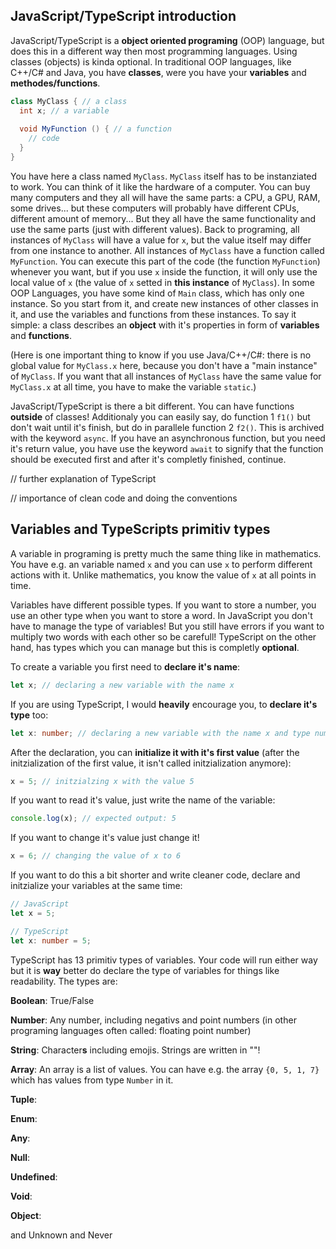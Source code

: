 ## JavaScript/TypeScript introduction
JavaScript/TypeScript is a **object oriented programing** (OOP) language, but does this in a different way then most programming languages. Using classes (objects) is kinda optional.
In traditional OOP languages, like C++/C# and Java, you have **classes**, were you have your **variables** and **methodes/functions**.
```cs
class MyClass { // a class
  int x; // a variable
  
  void MyFunction () { // a function
    // code
  }
}
```
You have here a class named `MyClass`.
`MyClass` itself has to be instanziated to work. You can think of it like the hardware of a computer. You can buy many computers and they all will have the same parts: a CPU, a GPU, RAM, some drives... but these computers will probably have different CPUs, different amount of memory... But they all have the same functionality and use the same parts (just with different values).
Back to programing, all instances of `MyClass` will have a value for `x`, but the value itself may differ from one instance to another. All instances of `MyClass` have a function called `MyFunction`. You can execute this part of the code (the function `MyFunction`) whenever you want, but if you use `x` inside the function, it will only use the local value of `x` (the value of `x` setted in **this instance** of `MyClass`).
In some OOP Languages, you have some kind of `Main` class, which has only one instance. So you start from it, and create new instances of other classes in it, and use the variables and functions from these instances.
To say it simple: a class describes an **object** with it's properties in form of **variables** and **functions**.


(Here is one important thing to know if you use Java/C++/C#: there is no global value for `MyClass.x` here, because you don't have a "main instance" of `MyClass`. If you want that all instances of `MyClass` have the same value for `MyClass.x` at all time, you have to make the variable `static`.)


JavaScript/TypeScript is there a bit different. You can have functions **outside** of classes!
Additionaly you can easily say, do function 1 `f1()` but don't wait until it's finish, but do in parallele function 2 `f2()`. 
This is archived with the keyword `async`.
If you have an asynchronous function, but you need it's return value, you have use the keyword `await` to signify that the function should be executed first and after it's completly finished, continue.


// further explanation of TypeScript


// importance of clean code and doing the conventions


## Variables and TypeScripts primitiv types
A variable in programing is pretty much the same thing like in mathematics. You have e.g. an variable named `x` and you can use `x` to perform different actions with it. Unlike mathematics, you know the value of `x` at all points in time.


Variables have different possible types. If you want to store a number, you use an other type when you want to store a word. In JavaScript you don't have to manage the type of variables! But you still have errors if you want to multiply two words with each other so be carefull! TypeScript on the other hand, has types which you can manage but this is completly **optional**.


To create a variable you first need to **declare it's name**:
```js
let x; // declaring a new variable with the name x
```
If you are using TypeScript, I would **heavily** encourage you, to **declare it's type** too:
```ts
let x: number; // declaring a new variable with the name x and type number
```
After the declaration, you can **initialize it with it's first value** (after the initzialization of the first value, it isn't called initzialization anymore):
```js
x = 5; // initzialzing x with the value 5
```
If you want to read it's value, just write the name of the variable:
```js
console.log(x); // expected output: 5
```
If you want to change it's value just change it!
```js
x = 6; // changing the value of x to 6
```


If you want to do this a bit shorter and write cleaner code, declare and initzialize your variables at the same time:
```js
// JavaScript
let x = 5;
```
```ts
// TypeScript
let x: number = 5;
```


TypeScript has 13 primitiv types of variables. Your code will run either way but it is **way** better do declare the type of variables for things like readability. The types are:

**Boolean**: True/False

**Number**: Any number, including negativs and point numbers (in other programing languages often called: floating point number)

**String**: Character**s** including emojis. Strings are written in ""!

**Array**: An array is a list of values. You can have e.g. the array `{0, 5, 1, 7}` which has values from type `Number` in it.

**Tuple**: 

**Enum**:

**Any**:

**Null**:

**Undefined**:

**Void**:

**Object**:

and Unknown and Never

